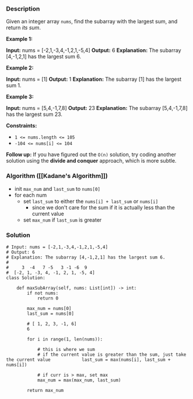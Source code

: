 ### Description

Given an integer array `nums`, find the subarray with the largest sum, and return _its sum_.

**Example 1:**

**Input:** nums = [-2,1,-3,4,-1,2,1,-5,4]
**Output:** 6
**Explanation:** The subarray [4,-1,2,1] has the largest sum 6.

**Example 2:**

**Input:** nums = [1]
**Output:** 1
**Explanation:** The subarray [1] has the largest sum 1.

**Example 3:**

**Input:** nums = [5,4,-1,7,8]
**Output:** 23
**Explanation:** The subarray [5,4,-1,7,8] has the largest sum 23.

**Constraints:**

- `1 <= nums.length <= 105`
- `-104 <= nums[i] <= 104`

**Follow up:** If you have figured out the `O(n)` solution, try coding another solution using the **divide and conquer** approach, which is more subtle.

### Algorithm ([[Kadane's Algorithm]])

* init `max_num` and `last_sum` to `nums[0]`
* for each num
	* set `last_sum` to either the `nums[i] + last_sum` or `nums[i]` 
		* since we don't care for the sum if it is actually less than the current value
	* set `max_num` if `last_sum` is greater

### Solution

```
# Input: nums = [-2,1,-3,4,-1,2,1,-5,4]  
# Output: 6  
# Explanation: The subarray [4,-1,2,1] has the largest sum 6.  
#  
#     3  -4   7 -5   3 -1 -6  9  
#  [-2, 1, -3, 4, -1, 2, 1, -5, 4]  
class Solution:  
  
    def maxSubArray(self, nums: List[int]) -> int:  
        if not nums:  
            return 0  
  
        max_num = nums[0]  
        last_sum = nums[0]  
          
        # [ 1, 2, 3, -1, 6]  
        6  
  
        for i in range(1, len(nums)):  
  
            # this is where we sum  
            # if the current value is greater than the sum, just take the current value            last_sum = max(nums[i], last_sum + nums[i])  
  
            # if curr is > max, set max  
            max_num = max(max_num, last_sum)  
  
        return max_num
```

